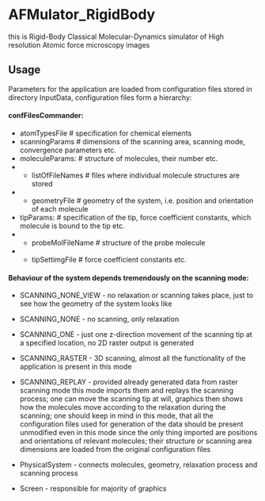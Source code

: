# AFMulator_RigidBody

this is Rigid-Body Classical Molecular-Dynamics simulator of High resolution Atomic force microscopy images

## Usage 

Parameters for the application are loaded from configuration files stored in directory InputData, configuration files form a hierarchy:

#### confFilesCommander:
* atomTypesFile         # specification for chemical elements
* scanningParams        # dimensions of the scanning area, scanning mode, convergence parameters etc.
* moleculeParams:       # structure of molecules, their number etc.
* *	listOfFileNames     # files where individual molecule structures are stored
* *	geometryFile        # geometry of the system, i.e. position and orientation of each molecule
* tipParams:            # specification of the tip, force coefficient constants, which molecule is bound to the tip etc.
* *	probeMolFileName    # structure of the probe molecule
* *	tipSettimgFile      # force coefficient constants etc. 

#### Behaviour of the system depends tremendously on the scanning mode:
* SCANNING_NONE_VIEW - no relaxation or scanning takes place, just to see how the geometry of the system looks like
* SCANNING_NONE      - no scanning, only relaxation
* SCANNING_ONE       - just one z-direction movement of the scanning tip at a specified location, no 2D raster output is generated
* SCANNING_RASTER    - 3D scanning, almost all the functionality of the application is present in this mode
* SCANNING_REPLAY    - provided already generated data from raster scanning mode this mode imports them and replays the scanning process; one can move the scanning tip at will, graphics then shows how the molecules move according to the relaxation during the scanning; one should keep in mind in this mode, that all the configuration files used for generation of the data should be present unmodified even in this mode since the only thing imported are positions and orientations of relevant molecules; their structure or scanning area dimensions are loaded from the original configuration files
	
* PhysicalSystem - connects molecules, geometry, relaxation process and scanning process
* Screen         - responsible for majority of graphics
